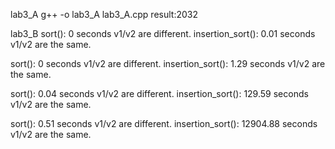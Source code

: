 lab3_A
g++ -o lab3_A lab3_A.cpp
result:2032


lab3_B
sort(): 0 seconds
v1/v2 are different.
insertion_sort(): 0.01 seconds
v1/v2 are the same.

sort(): 0 seconds
v1/v2 are different.
insertion_sort(): 1.29 seconds
v1/v2 are the same.

sort(): 0.04 seconds
v1/v2 are different.
insertion_sort(): 129.59 seconds
v1/v2 are the same.

sort(): 0.51 seconds
v1/v2 are different.
insertion_sort(): 12904.88 seconds
v1/v2 are the same.


